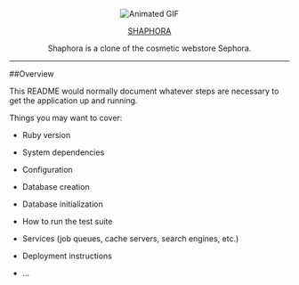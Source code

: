 
<p align="center">
  <img src="https://github.com/shannale/Shaphora/blob/main/makeup.gif" alt="Animated GIF">
</p>

<div style="text-align: center;">
  <a href="https://shaphora-e331876b9fde.herokuapp.com/">SHAPHORA</a>
</div>

<p align="center">
Shaphora is a clone of the cosmetic webstore Sephora. <br>
</p>

<hr> </hr>

##Overview

This README would normally document whatever steps are necessary to get the
application up and running.

Things you may want to cover:

* Ruby version

* System dependencies

* Configuration

* Database creation

* Database initialization

* How to run the test suite

* Services (job queues, cache servers, search engines, etc.)

* Deployment instructions

* ...
